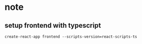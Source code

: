 # note

## setup frontend with typescript

`create-react-app frontend --scripts-version=react-scripts-ts`
